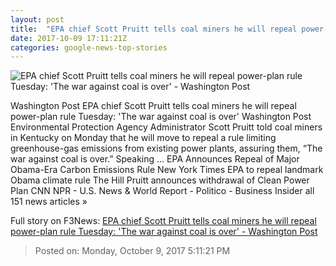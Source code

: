 ```yaml
---
layout: post
title:  "EPA chief Scott Pruitt tells coal miners he will repeal power-plan rule Tuesday: 'The war against coal is over' - Washington Post"
date: 2017-10-09 17:11:21Z
categories: google-news-top-stories
---
```


![EPA chief Scott Pruitt tells coal miners he will repeal power-plan rule Tuesday: 'The war against coal is over' - Washington Post](https://img.washingtonpost.com/rf/image_1484w/2010-2019/WashingtonPost/2017/06/22/Editorial-Opinion/Images/2017-06-02T182235Z_932651267_RC1FFC9E40D0_RTRMADP_3_USA-CLIMATECHANGE-PRUITT-2196.jpg?t=20170517)

Washington Post EPA chief Scott Pruitt tells coal miners he will repeal power-plan rule Tuesday: 'The war against coal is over' Washington Post Environmental Protection Agency Administrator Scott Pruitt told coal miners in Kentucky on Monday that he will move to repeal a rule limiting greenhouse-gas emissions from existing power plants, assuring them, “The war against coal is over.” Speaking ... EPA Announces Repeal of Major Obama-Era Carbon Emissions Rule New York Times EPA to repeal landmark Obama climate rule The Hill Pruitt announces withdrawal of Clean Power Plan CNN NPR - U.S. News & World Report - Politico - Business Insider all 151 news articles »


Full story on F3News: [EPA chief Scott Pruitt tells coal miners he will repeal power-plan rule Tuesday: 'The war against coal is over' - Washington Post](http://www.f3nws.com/n/3MJfHH)

> Posted on: Monday, October 9, 2017 5:11:21 PM

